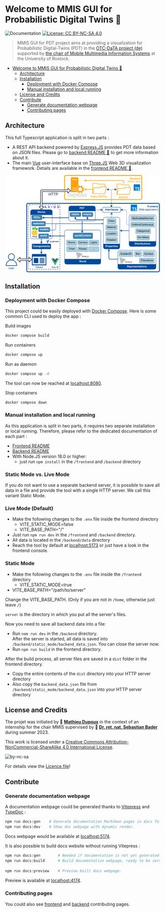 # Welcome to MMIS GUI for Probabilistic Digital Twins 👋

![Documentation](https://img.shields.io/badge/Documentation-yes-brightgreen.svg) [![License: CC BY-NC-SA 4.0](https://img.shields.io/badge/License-CC%20BY--NC--SA%204.0-lightgrey.svg)](https://creativecommons.org/licenses/by-nc-sa/4.0/)

> MMIS GUI for PDT project aims at providing a visualization for Probabilistic Digital-Twins (PDT) in the [OTC-DaTA project (de)](https://www.mmis.informatik.uni-rostock.de/research/projects/otc-data/) supported by [the chair of Mobile Multimedia Information Systems](https://www.mmis.informatik.uni-rostock.de/) at the University of Rostock.

-   [Welcome to MMIS GUI for Probabilistic Digital Twins 👋](#welcome-to-mmis-gui-for-probabilistic-digital-twins-)
    -   [Architecture](#architecture)
    -   [Installation](#installation)
        -   [Deployment with Docker Compose](#deployment-with-docker-compose)
        -   [Manual installation and local running](#manual-installation-and-local-running)
    -   [License and Credits](#license-and-credits)
    -   [Contribute](#contribute)
        -   [Generate documentation webpage](#generate-documentation-webpage)
        -   [Contributing pages](#contributing-pages)

## Architecture

This full Typescript application is split in two parts :

-   A REST API backend powered by [Express.JS](https://expressjs.com) provides PDT data based on JSON files. Please go to [backend README 📝](/backend/README.md) to get more information about it.
-   The main [Vue](https://vuejs.org) user-interface base on [Three.JS](https://threejs.org/) Web 3D visualization framework. Details are available in the [frontend README 📝](/frontend/README.md).

![MMIS GUI for PDT architecture](/docs/assets/MMISGUI4PDT_Architecture.png)

## Installation

### Deployment with Docker Compose

This project could be easily deployed with [Docker Compose](https://docs.docker.com/compose/). Here is some common CLI used to deploy the app :

Build images

```sh
docker compose build
```

Run containers

```sh
docker compose up
```

Run as daemon

```sh
docker compose up -d
```

The tool can now be reached at [localhost:8080](http://localhost:8080/).

Stop containers

```sh
docker compose down
```


### Manual installation and local running

As this application is split in two parts, it requires two separate installation or local running. Therefore, please refer to the dedicated documentation of each part :

-   [Frontend README](/frontend/README.md)
-   [Backend README](/backend/README.md)
- With Node.JS version 18.0 or higher: 
    - just run `npm install` in the `/frontend` and `/backend` directory


### Static Mode vs. Live Mode
If you do not want to use a separate backend server, 
it is possible to save all data in a file and provide 
the tool with a single HTTP server. 
We call this variant Static Mode.

### Live Mode (Default)
- Make the following changes to the `.env` file inside the frontend directory
    - VITE_STATIC_MODE=false
    - VITE_BASE_PATH="/"
- Just run `npm run dev` in the `/frontend` and `/backend` directory.
- All data is located in the `/backend/data` directory
- Reach the tool by default at [localhost:5173](http://localhost:5173/) or just have a look in the frontend console.

### Static Mode
- Make the following changes to the `.env` file inside the `/frontend` directory
    - VITE_STATIC_MODE=true
-   VITE_BASE_PATH="/path/to/server"

Change the VITE_BASE_PATH. (Only if you are not in `/home`, otherwise just leave `/`)

`server` is the directory in which you put all the server's files.

Now you need to save all backend data into a file:

- Run `nom run dev` in the `/backend` directory.  
After the server is started, all data is saved into `/backend/static_mode/backend_data.json`. You can close the server now.
- Run `npm run build` in the frontend directory.

After the build process, all server files are saved in a `dist` folder in the frontend directory.

- Copy the entire contents of the `dist` directory into your HTTP server directory
- Also copy the `backend_data.json` file from `/backend/static_mode/backend_data.json` into your HTTP server directory





## License and Credits

The projet was initiated by 👤 **[Mathieu Dupoux](mailto:mdupoux@bordeaux-inp.fr)** in the context of an internship for the chair MMIS supervised by 👤 **[Dr. ret. nat. Sebastian Bader](mailto:sebastian.bader@uni-rostock.de)** during summer 2023.

This work is licensed under a [Creative Commons Attribution-NonCommercial-ShareAlike 4.0 International License](http://creativecommons.org/licenses/by-nc-sa/4.0/).

![by-nc-sa](https://i.creativecommons.org/l/by-nc-sa/4.0/88x31.png "Logo CC-by-nc-sa")

For details view the [Licence file](LICENSE)!

## Contribute

### Generate documentation webpage

A documentation webpage could be generated thanks to [Vitepress](https://vitepress.dev) and [TypeDoc](https://typedoc.org/) :

```sh
npm run docs:gen    # Generate documentation Markdown pages in docs folder.
npm run docs:dev    # Show doc webpage with dynamic render.
```

Docs webpage would be available at [localhost:5174](http://localhost:5174).

It is also possible to build docs website without running Vitepress :

```sh
npm run docs:gen        # Needed if documentation is not yet generated or not to update.
npm run docs:build      # Build documentation webpage, ready to be served.

npm run docs:preview    # Preview built docs webpage.
```

Preview is available at [localhost:4174](http://localhost:4174).

### Contributing pages

You could also see [frontend](/frontend/CONTRIBUTING.md) and [backend](/frontend/CONTRIBUTING.md) contributing pages.
